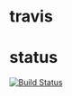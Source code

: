 # travis

# status
[![Build Status](https://www.travis-ci.org/caoygx/travis.svg?branch=master)](https://www.travis-ci.org/caoygx/travis)
![]()
